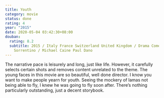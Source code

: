 ```yaml
---
title: Youth
category: movie
status: done
rating: 4
year: "2015"
date: 2020-05-04 03:42:30+08:00
douban:
  rating: 8.2
  subtitle: 2015 / Italy France Switzerland United Kingdom / Drama Comedy / Paolo
    Sorrentino / Michael Caine Paul Dano
---
```


The narrative pace is leisurely and long, just like life. However, it carefully selects certain shots and removes content unrelated to the theme. The young faces in this movie are so beautiful, well done director. I know you want to make people yearn for youth. Seeing the mockery of lamas not being able to fly, I knew he was going to fly soon after. There’s nothing particularly outstanding, just a decent storybook.
